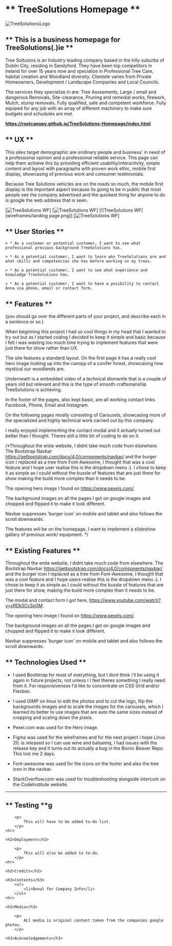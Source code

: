 # ** TreeSolutions Homepage **

![TreeSolutionsLogo](./assets/images/logoedit2.png)


## ** This is a business homepage for TreeSolutions(.)ie **


Tree Soltuions is an Industry leading company based in the hilly suburbs of Dublin City,
residing in Sandyford. They have been top competitors in Ireland for over 15 years now
and specialize in Professional Tree Care, habitat creation and Woodland diversity.
Clientele varies from Private Homeowners, Development / Landscape Companies
and Local Councils.

The services they specialize in are: Tree Assesments, Large / small and dangerous Removals, 
Site-clearance, Pruning and remedial works, firework, Mulch, stump removals.
Fully qualified, safe and competent workforce. 
Fully equiped for any job with an array of different machinery to
make sure budgets and schudules are met.           


**https://rootcanopy.github.io/TreeSolutions-Homepage/index.html**

## ** UX **

This sites target demographic are oridinary people and business' in need of a professional opinion and 
a professional reliable service. This page can help them achieve this by providing efficient usability/interactivity,
simple content and layout with paragraphs with proven work ethic,
mobile first display, showcasing of previous work and consumer testimonials.  

Because Tree Solutions vehicles are on the roads so much, the mobile first display is the important
aspect because its going to be in public that most people see the company advertised and 
the quickest thing for anyone to do is google the web address that is seen.
    
[![TreeSolutions WF](wireframes/Milestone1.png)]
[![TreeSolutions WF](wireframes/MilestoneContact.png)]
[![TreeSolutions WF](wireframes/landing page.png)]
[![TreeSolutions WF](wireframes/services.png)]

## ** User Stories **

```> * As a customer or potential customer, I want to see what professional previous background TreeSolutions has.```

```> * As a potential customer, I want to learn who TreeSolutions are and what skills and competencies she has before working on my trees.```

```> * As a potential customer, I want to see what experience and knowledge TreeSolutions has.```

```> * As a potential customer, I want to have a posibility to contact Anna via phone, email or contact form.```

## ** Features **

(you should go over the different parts of your project, and describe each in a sentence or so.)

When beginning this project I had so cool things in my head that I wanted to try out but as I started 
coding I decided to keep it simple and basic because I felt i was wasting too much time trying to implement 
features that were just there for show rather than UX. 

The site features a standard layout. On the first page it has a really cool hero image looking up into the canopy 
of a conifer forest, showcasing how mystical our woodlands are.

Underneath is a embedded video of a technical dismantle that is a couple of years old but relevant and this 
is the type of smooth craftsmanship TreeSolutions is achieving.

In the footer of the pages, also kept basic, are all working contact links. Facebook, Phone, Email and Instagram.

On the following pages mostly consisting of Carousels, showcasing more of the specialized and highly technical work carried out
by this company.

I really enjoyed implementing the contact modal and it actually turned out better than I thought. Theres still a little bit of 
coding to do on it.
        
/*Throughout the entie website, I didnt take much code from elsewhere. The Bootstrap Navbar 
https://getbootstrap.com/docs/4.0/components/navbar/ and the burger icon I replaced as a tree from Font-Awesome, 
I thought that was a cool feature and I hope user realise this is the dropdown menu :).
I chose to keep it as simple as I could without the bussle of 
features that are just there for show making the build more complex than it needs to be.

The opening hero image I found on https://www.pexels.com/.

The background images on all the pages I got on google images and chopped and flipped it to make it look different.

Navbar suppresses 'burger icon' on mobile and tablet and also follows the scroll downwards.

The features will be on the homepage, I want to implement a slideshow gallary of previous work/ equipment. */
        
## ** Existing Features **

Throughout the entie website, I didnt take much code from elsewhere. The Bootstrap Navbar 
https://getbootstrap.com/docs/4.0/components/navbar/ and the burger icon I replaced as a tree from Font-Awesome, 
I thought that was a cool feature and I hope users realise this is the dropdown menu :).
I chose to keep it as simple as I could without the bussle of 
features that are just there for show, making the build more complex than it needs to be.

The modal and contact form I got here, https://www.youtube.com/watch?v=xRDk5CcSp0M.

The opening hero image I found on https://www.pexels.com/.

The background images on all the pages I got on google images and chopped and flipped it to make it look different.

Navbar suppresses 'burger icon' on mobile and tablet and also follows the scroll downwards.



## ** Technologies Used **

* I used Bootstrap for most of everything, but I dont think i'll be using it again in future projects, not unless I 
I feel theres something I really need from it. For responsiveness I'd like to concentrate on CSS Grid and/or Flexbox.

* I used GIMP on linux to edit the photos and to cut the logo, flip the backgrounds images and to scale the images for the 
carousels, which I learned its better to use images that are auto the same sizes instead of cropping and scaling down the pixels.

* Pexel.com was used for the Hero image. 

* Figma was used for the wireframes and for the next project i hope Linux 20. is released so I can use wine and balsamiq,
I had issues with the release key and it turns out its actually a bug in the Bionic Beaver Repo. This lost me 2 days.

* Font-awesome was used for the icons on the footer and also the tree icon in the navbar.

* StackOverflow.com was used for troubleshooting alongside intercom on the CodeInstitute website.

<hr>

## ** Testing **g

        <p>
            This will have to be added to-do list. 
        </p>
    <hr>

    <h2>Deployment</h2>

        <p>
            This will also be added to to-do.
        </p>
    <hr>

    <h2>Credits</h2>

    <h3>Contents</h3>
        <ul>
            <li>Donal for Company Info</li>
        </ul>
    <hr>

    <h3>Media</h3>

        <p>
            ALl media is original content taken from the companies google photos.
        </p>

    <h3>Acknowledgements</h3>



